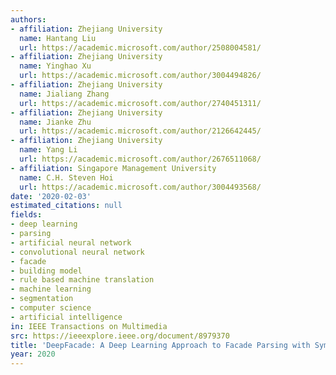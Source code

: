 ```yaml
---
authors:
- affiliation: Zhejiang University
  name: Hantang Liu
  url: https://academic.microsoft.com/author/2508004581/
- affiliation: Zhejiang University
  name: Yinghao Xu
  url: https://academic.microsoft.com/author/3004494826/
- affiliation: Zhejiang University
  name: Jialiang Zhang
  url: https://academic.microsoft.com/author/2740451311/
- affiliation: Zhejiang University
  name: Jianke Zhu
  url: https://academic.microsoft.com/author/2126642445/
- affiliation: Zhejiang University
  name: Yang Li
  url: https://academic.microsoft.com/author/2676511068/
- affiliation: Singapore Management University
  name: C.H. Steven Hoi
  url: https://academic.microsoft.com/author/3004493568/
date: '2020-02-03'
estimated_citations: null
fields:
- deep learning
- parsing
- artificial neural network
- convolutional neural network
- facade
- building model
- rule based machine translation
- machine learning
- segmentation
- computer science
- artificial intelligence
in: IEEE Transactions on Multimedia
src: https://ieeexplore.ieee.org/document/8979370
title: 'DeepFacade: A Deep Learning Approach to Facade Parsing with Symmetric Loss'
year: 2020
---
```

